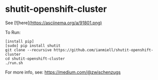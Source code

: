 # shutit-openshift-cluster

See [![here][(https://asciinema.org/a/91801.png)](https://asciinema.org/a/91801)

To Run:

```
[install pip]
[sudo] pip install shutit
git clone --recursive https://github.com/ianmiell/shutit-openshift-cluster
cd shutit-openshift-cluster
./run.sh
```

For more info, see: https://medium.com/@zwischenzugs
